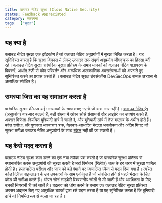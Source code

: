 ```yaml
---
title: क्लाउड नेटिव सुरक्षा (Cloud Native Security)
status: Feedback Appreciated
category: संकल्पना
tags:  ["सुरक्षा"]
---
```


## यह क्या है

क्लाउड नेटिव सुरक्षा एक दृष्टिकोण है जो क्लाउड नेटिव अनुप्रयोगों में सुरक्षा निर्मित करता है। यह सुनिश्चित करता है कि सुरक्षा विकास से लेकर उत्पादन तक संपूर्ण अनुप्रयोग जीवनचक्र का हिस्सा बनी रहे। क्लाउड नेटिव सुरक्षा पारंपरिक सुरक्षा प्रतिरूप के समान मानकों को क्लाउड नेटिव वातावरण के विवरणों, अर्थात् तेज़ी से कोड परिवर्तन और अत्यधिक अल्पकालिक अवसरंचनाओं  को अपनाते हुए सुनिश्चित करने का प्रयास करती है । क्लाउड नेटिव सुरक्षा डेवसेकॉप्स [DevSecOps](/devsecops/) नामक अभ्यास से अत्यधिक संबंधित है।

## समस्या जिस का यह समाधान करता है

पारंपरिक सुरक्षा प्रतिरूप कई मान्यताओं के साथ बनाए गए थे जो अब मान्य नहीं हैं। [क्लाउड नेटिव ऐप](/cloud-native-apps/) (अनुप्रयोग) बार-बार बदलते हैं, बड़ी संख्या में ओपन सोर्स संसाधनों और लाइब्रेरी का उपयोग करते हैं, अक्सर विक्रेता-नियंत्रित बुनियादी ढांचे में चलते हैं, और बुनियादी ढांचे में तेज़ बदलाव के अधीन होते हैं। कोड समीक्षा, लंबे गुणवत्ता आश्वासन चक्र, मेज़बान-आधारित भेद्यता अवलोकन और अंतिम मिनट की सुरक्षा समीक्षा क्लाउड नेटिव अनुप्रयोगों के साथ [स्केल](/scalability/) नहीं की जा सकती हैं। 

## यह कैसे मदद करता है

क्लाउड नेटिव सुरक्षा काम करने का एक नया तरीका पेश करती है जो पारंपरिक सुरक्षा प्रतिरूप से स्थानांतरित करके अनुप्रयोगों की सुरक्षा करती है जहां विमोचन (रिलीज़) चक्र के हर चरण में सुरक्षा शामिल होती है। हस्तचालित परीक्षण और जांच को बड़े पैमाने पर स्वचालित स्कैन से बदल दिया गया है। त्वरित कोड रिलीज़ पाइपलाइन के उन उपकरणों के साथ एकीकृत हैं जो संकलित होने से पहले भेद्यता के लिए कोड की समीक्षा करते हैं। ओपन सोर्स लाइब्रेरी विश्वसनीय स्रोतों से ली जाती हैं और अरक्षितता के लिए उनकी निगरानी भी की जाती है। बदलाव को धीमा करने के बजाय एक क्लाउड नेटिव सुरक्षा प्रतिरूप अक्सर अद्यतन किए गए असुरक्षित घटकों द्वारा इसे ग्रहण करता है या यह सुनिश्चित करता है कि बुनियादी ढांचे को नियमित रूप से बदला जा रहा है।
